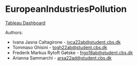 # EuropeanIndustriesPollution

[Tableau Dashboard](https://public.tableau.com/app/profile/freerik.g.tske/viz/PollutionDataonEuropeanIndustries_16729989409400/LandingPage)

Authors:
- Ivana Jasna Caltagirone - ivca22ab@student.cbs.dk
- Tommaso Ghisini - togh22ab@student.cbs.dk
- Frederik Markus Rytoft Gøtske - frgo18ab@student.cbs.dk
- Arianna Sammarchi - arsa22ad@student.cbs.dk
